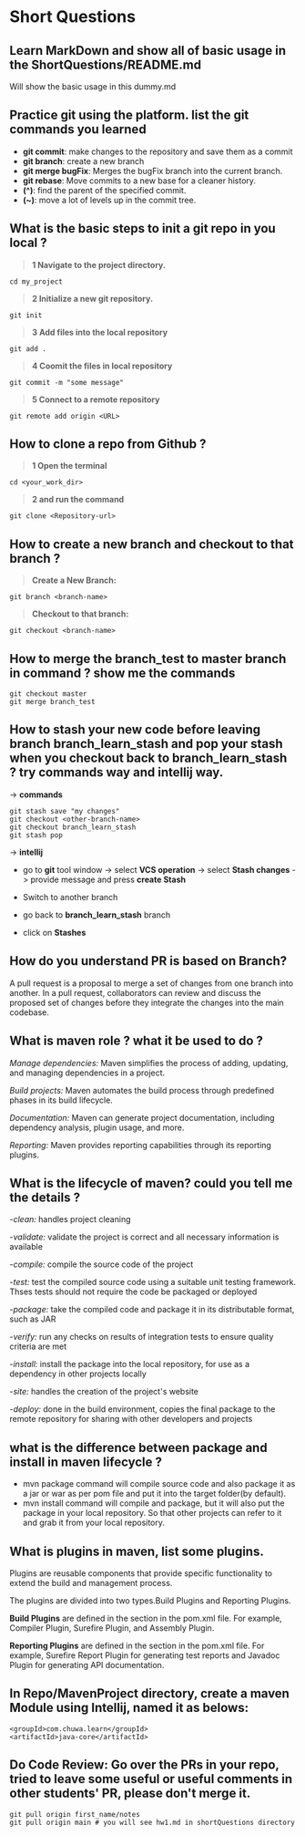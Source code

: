 # Short Questions
## Learn MarkDown and show all of basic usage in the ShortQuestions/README.md
Will show the basic usage in this dummy.md

## Practice git using the platform. list the git commands you learned
- __git commit__: make changes to the repository and save them as a commit
- __git branch__: create a new branch
- __git merge bugFix__: Merges the bugFix branch into the current branch.
- __git rebase__: Move commits to a new base for a cleaner history.
- __(^)__: find the parent of the specified commit.
- __(~)__: move a lot of levels up in the commit tree.

## What is the basic steps to init a git repo in you local ?
> __1 Navigate to the project directory.__
```
cd my_project
```
> __2 Initialize a new git repository.__
```
git init
```
> __3 Add files into the local repository__
```
git add .
```
> __4 Coomit the files in local repository__
```
git commit -m "some message"
```
> __5 Connect to a remote repository__
```
git remote add origin <URL>
```

## How to clone a repo from Github ?
> __1 Open the terminal__
```
cd <your_work_dir> 
```
> __2 and run the command__
```
git clone <Repository-url>
```

## How to create a new branch and checkout to that branch ?
> __Create a New Branch:__
```
git branch <branch-name>
```
> __Checkout to that branch:__
```
git checkout <branch-name>
```

## How to merge the branch_test to master branch in command ? show me the commands
```
git checkout master
git merge branch_test
```

## How to stash your new code before leaving branch branch_learn_stash and pop your stash when you checkout back to branch_learn_stash ? try commands way and intellij way.

-> __commands__
```
git stash save "my changes"
git checkout <other-branch-name>
git checkout branch_learn_stash
git stash pop
```

-> __intellij__
- go to __git__ tool window -> select __VCS operation__ -> select __Stash changes__ -> provide message and press __create Stash__

- Switch to another branch

- go back to __branch_learn_stash__ branch 

- click on __Stashes__

## How do you understand PR is based on Branch?
A pull request is a proposal to merge a set of changes from one branch into another. In a pull request, collaborators can review and discuss the proposed set of changes before they integrate the changes into the main codebase. 

## What is maven role ? what it be used to do ?
*Manage dependencies:* Maven simplifies the process of adding, updating, and managing dependencies in a project.

*Build projects:* Maven automates the build process through predefined phases in its build lifecycle.

*Documentation:* Maven can generate project documentation, including dependency analysis, plugin usage, and more.

*Reporting:* Maven provides reporting capabilities through its reporting plugins.

## What is the lifecycle of maven? could you tell me the details ?
-*clean:* handles project cleaning

-*validate:* validate the project is correct and all necessary information is available

-*compile:* compile the source code of the project

-*test:* test the compiled source code using a suitable unit testing framework. Thses tests should not require the code be packaged or deployed

-*package:* take the compiled code and package it in its distributable format, such as JAR

-*verify:* run any checks on results of integration tests to ensure quality criteria are met

-*install:* install the package into the local repository, for use as a dependency in other projects locally

-*site:* handles the creation of the project's website

-*deploy:* done in the build environment, copies the final package to the remote repository for sharing with other developers and projects

## what is the difference between package and install in maven lifecycle ?
- mvn package command will compile source code and also package it as a jar or war as per pom file and put it  into the target folder(by default).
- mvn install command will compile and package, but it will also put the package in your local repository. So that other projects can refer to it and grab it from your local repository.

## What is plugins in maven, list some plugins.
Plugins are reusable components that provide specific functionality to extend the build and management process.

The plugins are divided into two types.Build Plugins and Reporting Plugins.

__Build Plugins__ are defined in the _<build>_ section in the pom.xml file. For example, Compiler Plugin, Surefire Plugin, and Assembly Plugin.

__Reporting Plugins__ are defined in the _<reporting>_ section in the pom.xml file. For example, Surefire Report Plugin for generating test reports and Javadoc Plugin for generating API documentation.

## In Repo/MavenProject directory, create a maven Module using Intellij, named it as belows:
```
<groupId>com.chuwa.learn</groupId>
<artifactId>java-core</artifactId>
```

## Do Code Review: Go over the PRs in your repo, tried to leave some useful or useful comments in other students' PR, please don't merge it.
```
git pull origin first_name/notes
git pull origin main # you will see hw1.md in shortQuestions directory
```